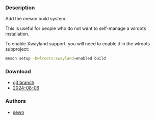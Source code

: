 ### Description
Add the meson build system.

This is useful for people who do not want to self-manage a wlroots installation.

To enable Xwayland support, you will need to enable it in the wlroots subproject:
```sh
meson setup -Dwlroots:xwayland=enabled build
```

### Download
- [git branch](/sewn/dwl/src/branch/meson)
- [2024-08-06](/dwl/dwl-patches/raw/branch/main/patches/meson/meson.patch)

### Authors
- [sewn](/sewn)

